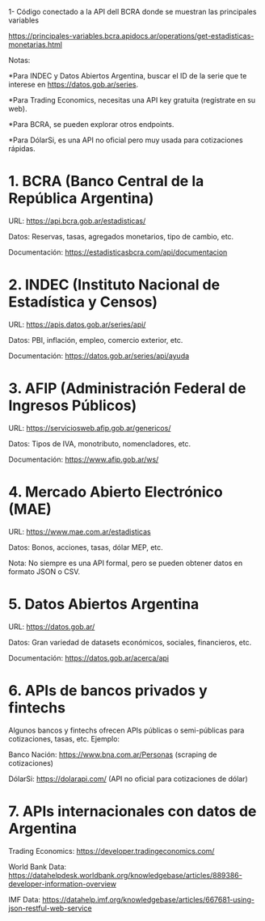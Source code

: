1- Código conectado a la API dell BCRA donde se muestran las principales variables


https://principales-variables.bcra.apidocs.ar/operations/get-estadisticas-monetarias.html

Notas:

*Para INDEC y Datos Abiertos Argentina, buscar el ID de la serie que te interese en https://datos.gob.ar/series.

*Para Trading Economics, necesitas una API key gratuita (regístrate en su web).

*Para BCRA, se pueden explorar otros endpoints.

*Para DólarSi, es una API no oficial pero muy usada para cotizaciones rápidas.

# 1. BCRA (Banco Central de la República Argentina)
URL: https://api.bcra.gob.ar/estadisticas/

Datos: Reservas, tasas, agregados monetarios, tipo de cambio, etc.

Documentación: https://estadisticasbcra.com/api/documentacion

# 2. INDEC (Instituto Nacional de Estadística y Censos)

URL: https://apis.datos.gob.ar/series/api/

Datos: PBI, inflación, empleo, comercio exterior, etc.

Documentación: https://datos.gob.ar/series/api/ayuda


# 3. AFIP (Administración Federal de Ingresos Públicos)

URL: https://serviciosweb.afip.gob.ar/genericos/

Datos: Tipos de IVA, monotributo, nomencladores, etc.

Documentación: https://www.afip.gob.ar/ws/

# 4. Mercado Abierto Electrónico (MAE)

URL: https://www.mae.com.ar/estadisticas

Datos: Bonos, acciones, tasas, dólar MEP, etc.

Nota: No siempre es una API formal, pero se pueden obtener datos en formato JSON o CSV.

# 5. Datos Abiertos Argentina

URL: https://datos.gob.ar/

Datos: Gran variedad de datasets económicos, sociales, financieros, etc.

Documentación: https://datos.gob.ar/acerca/api

# 6. APIs de bancos privados y fintechs

Algunos bancos y fintechs ofrecen APIs públicas o semi-públicas para cotizaciones, tasas, etc. Ejemplo:

Banco Nación: https://www.bna.com.ar/Personas (scraping de cotizaciones)

DólarSi: https://dolarapi.com/ (API no oficial para cotizaciones de dólar)

# 7. APIs internacionales con datos de Argentina

Trading Economics: https://developer.tradingeconomics.com/

World Bank Data: https://datahelpdesk.worldbank.org/knowledgebase/articles/889386-developer-information-overview

IMF Data: https://datahelp.imf.org/knowledgebase/articles/667681-using-json-restful-web-service


